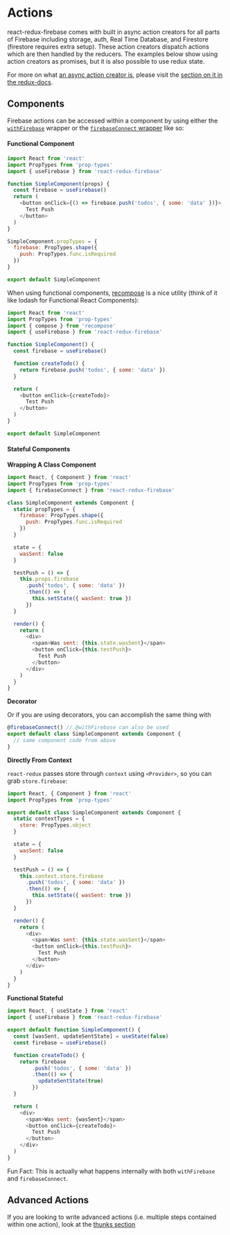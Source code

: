 # Actions

react-redux-firebase comes with built in async action creators for all parts of Firebase including storage, auth, Real Time Database, and Firestore (firestore requires extra setup). These action creators dispatch actions which are then handled by the reducers. The examples below show using action creators as promises, but it is also possible to use redux state.

For more on what [an async action creator is](http://redux.js.org/docs/advanced/AsyncActions.html#async-action-creators), please visit the [section on it in the redux-docs](http://redux.js.org/docs/advanced/AsyncActions.html#async-action-creators).

## Components
Firebase actions can be accessed within a component by using either the [`withFirebase`](/docs/api/withFirebase) wrapper or the [`firebaseConnect` wrapper](/docs/api/firebaseConnect) like so:

#### Functional Component
```js
import React from 'react'
import PropTypes from 'prop-types'
import { useFirebase } from 'react-redux-firebase'

function SimpleComponent(props) {
  const firebase = useFirebase()
  return (
    <button onClick={() => firebase.push('todos', { some: 'data' })}>
      Test Push
    </button>
  )
}

SimpleComponent.propTypes = {
  firebase: PropTypes.shape({
    push: PropTypes.func.isRequired
  })
}

export default SimpleComponent
```

When using functional components, [recompose](https://github.com/acdlite/recompose/blob/master/docs/API.md) is a nice utility (think of it like lodash for Functional React Components):

```js
import React from 'react'
import PropTypes from 'prop-types'
import { compose } from 'recompose'
import { useFirebase } from 'react-redux-firebase'

function SimpleComponent() {
  const firebase = useFirebase()

  function createTodo() {
    return firebase.push('todos', { some: 'data' })
  }

  return (
    <button onClick={createTodo}>
      Test Push
    </button>
  )
}

export default SimpleComponent
```

#### Stateful Components

**Wrapping A Class Component**

```js
import React, { Component } from 'react'
import PropTypes from 'prop-types'
import { firebaseConnect } from 'react-redux-firebase'

class SimpleComponent extends Component {
  static propTypes = {
    firebase: PropTypes.shape({
      push: PropTypes.func.isRequired
    })
  }

  state = {
    wasSent: false
  }

  testPush = () => {
    this.props.firebase
      .push('todos', { some: 'data' })
      .then(() => {
        this.setState({ wasSent: true })
      })
  }

  render() {
    return (
      <div>
        <span>Was sent: {this.state.wasSent}</span>
        <button onClick={this.testPush}>
          Test Push
        </button>
      </div>
    )
  }
}
```

**Decorator**

Or if you are using decorators, you can accomplish the same thing with
```js
@firebaseConnect() // @withFirebase can also be used
export default class SimpleComponent extends Component {
  // same component code from above
}
```

**Directly From Context**

`react-redux` passes store through `context` using `<Provider>`, so you can grab `store.firebase`:

```js
import React, { Component } from 'react'
import PropTypes from 'prop-types'

export default class SimpleComponent extends Component {
  static contextTypes = {
    store: PropTypes.object
  }

  state = {
    wasSent: false
  }

  testPush = () => {
    this.context.store.firebase
      .push('todos', { some: 'data' })
      .then(() => {
        this.setState({ wasSent: true })
      })
  }

  render() {
    return (
      <div>
        <span>Was sent: {this.state.wasSent}</span>
        <button onClick={this.testPush}>
          Test Push
        </button>
      </div>
    )
  }
}
```

**Functional Stateful**

```js
import React, { useState } from 'react'
import { useFirebase } from 'react-redux-firebase'

export default function SimpleComponent() {
  const [wasSent, updateSentState] = useState(false)
  const firebase = useFirebase()

  function createTodo() {
    return firebase
        .push('todos', { some: 'data' })
        .then(() => {
          updateSentState(true)
        })
  }

  return (
    <div>
      <span>Was sent: {wasSent}</span>
      <button onClick={createTodo}>
        Test Push
      </button>
    </div>
  )
}
```

Fun Fact: This is actually what happens internally with both `withFirebase` and `firebaseConnect`.

## Advanced Actions

If you are looking to write advanced actions (i.e. multiple steps contained within one action), look at the [thunks section](/docs/integrations/thunks.md)
